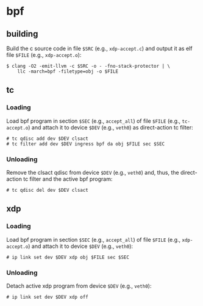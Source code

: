 # bpf

## building

Build the c source code in file `$SRC` (e.g., `xdp-accept.c`) and output it as
elf file `$FILE` (e.g., `xdp-accept.o`):

```console
$ clang -O2 -emit-llvm -c $SRC -o - -fno-stack-protector | \
	llc -march=bpf -filetype=obj -o $FILE
```

## tc

### Loading

Load bpf program in section `$SEC` (e.g., `accept_all`) of file `$FILE` (e.g.,
`tc-accept.o`) and attach it to device `$DEV` (e.g., `veth0`) as direct-action
tc filter:

```console
# tc qdisc add dev $DEV clsact
# tc filter add dev $DEV ingress bpf da obj $FILE sec $SEC
```

### Unloading

Remove the clsact qdisc from device `$DEV` (e.g., `veth0`) and, thus, the
direct-action tc filter and the active bpf program:

```console
# tc qdisc del dev $DEV clsact
```

## xdp

### Loading

Load bpf program in section `$SEC` (e.g., `accept_all`) of file `$FILE` (e.g.,
`xdp-accept.o`) and attach it to device `$DEV` (e.g., `veth0`):

```console
# ip link set dev $DEV xdp obj $FILE sec $SEC
```

### Unloading

Detach active xdp program from device `$DEV` (e.g., `veth0`):

```console
# ip link set dev $DEV xdp off
```
